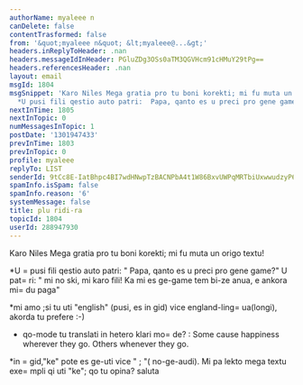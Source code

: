```yaml
---
authorName: myaleee n
canDelete: false
contentTrasformed: false
from: '&quot;myaleee n&quot; &lt;myaleee@...&gt;'
headers.inReplyToHeader: .nan
headers.messageIdInHeader: PGluZDg3OSs0aTM3QGVHcm91cHMuY29tPg==
headers.referencesHeader: .nan
layout: email
msgId: 1804
msgSnippet: 'Karo Niles Mega gratia pro tu boni korekti; mi fu muta un origo textu!
  *U pusi fili qestio auto patri:  Papa, qanto es u preci pro gene game? U patri:  mi'
nextInTime: 1805
nextInTopic: 0
numMessagesInTopic: 1
postDate: '1301947433'
prevInTime: 1803
prevInTopic: 0
profile: myaleee
replyTo: LIST
senderId: 9tCc8E-IatBhpc4BI7wdHNwpTzBACNPbA4t1W86BxvUWPqMRTbiUxwwudzyP6QowS035NKNzh_vdfaa07XQhGdvOuZNRSw
spamInfo.isSpam: false
spamInfo.reason: '6'
systemMessage: false
title: plu ridi-ra
topicId: 1804
userId: 288947930
---
```


Karo Niles
Mega gratia pro tu boni korekti; mi fu muta un origo textu!

*U =
pusi fili qestio auto patri: " Papa, qanto es u preci pro gene game?" U pat=
ri: " mi no ski, mi karo fili! Ka mi es ge-game tem bi-ze anua, e ankora mi=
 du paga"

*mi amo ;si tu uti "english" (pusi, es in gid) vice england-ling=
ua(longi), akorda tu prefere :-)

* qo-mode tu translati in hetero klari mo=
de? :
Some cause happiness wherever they go. Others whenever they go.

*in =
gid,"ke" pote es ge-uti vice " ; "( no-ge-audi). Mi pa lekto mega textu exe=
mpli  qi uti "ke"; qo tu opina?
saluta



